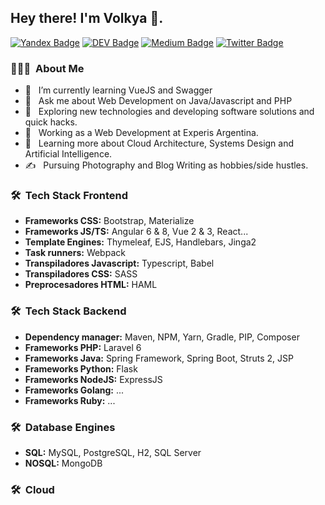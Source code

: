 <h2> Hey there! I'm Volkya 👋.</h2>

[![Yandex Badge](https://img.shields.io/badge/-Gmail-c14438?style=flat-square&logo=Gmail&logoColor=white&link=mailto:contato.weltonf@gmail.com)](mailto:bozhya-volya.dylan@yandex.com)
[![DEV Badge](https://img.shields.io/badge/-DEV.to-000?style=flat-square&logo=dev.to&logoColor=white&link=https://dev.to/weltonfelix)](https://dev.to/volkeatworld)
[![Medium Badge](https://img.shields.io/badge/-Medium-000?style=flat-square&logo=Medium&logoColor=white&&link=https://medium.com/@weltonfelix)](https://medium.com/@volkeatworld)
[![Twitter Badge](https://img.shields.io/badge/-Twitter-1da1f2?style=flat-square&labelColor=1da1f2&logo=twitter&logoColor=white&link=https://www.twitter.com/volkeatworld/)](https://www.twitter.com/_weltonfelix/)

<h3> 👨🏻‍💻 &nbsp;About Me </h3>

- 🌱 &nbsp; I’m currently learning VueJS and Swagger
- 💬 &nbsp; Ask me about Web Development on Java/Javascript and PHP
- 🤔 &nbsp; Exploring new technologies and developing software solutions and quick hacks.
- 💼 &nbsp; Working as a Web Development at Experis Argentina.
- 🌱 &nbsp; Learning more about Cloud Architecture, Systems Design and Artificial Intelligence.
- ✍️ &nbsp; Pursuing Photography and Blog Writing as hobbies/side hustles.

<h3> 🛠 &nbsp;Tech Stack Frontend</h3>

- **Frameworks CSS:** Bootstrap, Materialize
- **Frameworks JS/TS:** Angular 6 & 8, Vue 2 & 3, React...
- **Template Engines:** Thymeleaf, EJS, Handlebars, Jinga2
- **Task runners:** Webpack
- **Transpiladores Javascript:** Typescript, Babel
- **Transpiladores CSS:** SASS
- **Preprocesadores HTML:** HAML

<h3> 🛠 &nbsp;Tech Stack Backend</h3>

- **Dependency manager:** Maven, NPM, Yarn, Gradle, PIP, Composer
- **Frameworks PHP:** Laravel 6
- **Frameworks Java:** Spring Framework, Spring Boot, Struts 2, JSP
- **Frameworks Python:** Flask
- **Frameworks NodeJS:** ExpressJS
- **Frameworks Golang:** ...
- **Frameworks Ruby:** ...

<h3> 🛠 &nbsp;Database Engines</h3>

- **SQL:** MySQL, PostgreSQL, H2, SQL Server
- **NOSQL:** MongoDB

<h3> 🛠 &nbsp;Cloud</h3>

